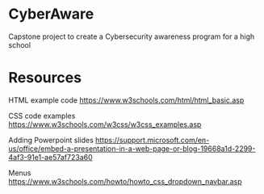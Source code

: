 # CyberAware
Capstone project to create a Cybersecurity awareness program for a high school


# Resources

HTML example code
https://www.w3schools.com/html/html_basic.asp

CSS code examples
https://www.w3schools.com/w3css/w3css_examples.asp

Adding Powerpoint slides
https://support.microsoft.com/en-us/office/embed-a-presentation-in-a-web-page-or-blog-19668a1d-2299-4af3-91e1-ae57af723a60


Menus
https://www.w3schools.com/howto/howto_css_dropdown_navbar.asp
